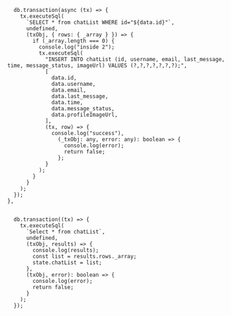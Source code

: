       db.transaction(async (tx) => {
        tx.executeSql(
          `SELECT * from chatList WHERE id="${data.id}"`,
          undefined,
          (txObj, { rows: { _array } }) => {
            if (_array.length === 0) {
              console.log("inside 2");
              tx.executeSql(
                "INSERT INTO chatList (id, username, email, last_message, time, message_status, imageUrl) VALUES (?,?,?,?,?,?,?);",
                [
                  data.id,
                  data.username,
                  data.email,
                  data.last_message,
                  data.time,
                  data.message_status,
                  data.profileImageUrl,
                ],
                (tx, row) => {
                  console.log("success"),
                    (_txObj: any, error: any): boolean => {
                      console.log(error);
                      return false;
                    };
                }
              );
            }
          }
        );
      });
    },


      db.transaction((tx) => {
        tx.executeSql(
          `Select * from chatList`,
          undefined,
          (txObj, results) => {
            console.log(results);
            const list = results.rows._array;
            state.chatList = list;
          },
          (txObj, error): boolean => {
            console.log(error);
            return false;
          }
        );
      });
